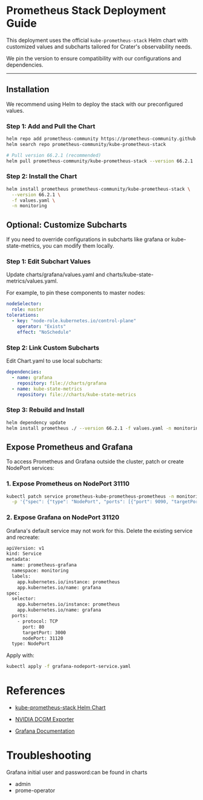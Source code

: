 # Prometheus Stack Deployment Guide

This deployment uses the official `kube-prometheus-stack` Helm chart with customized values and subcharts tailored for Crater's observability needs.

We pin the version to ensure compatibility with our configurations and dependencies.

---

## Installation

We recommend using Helm to deploy the stack with our preconfigured values.

### Step 1: Add and Pull the Chart

```bash
helm repo add prometheus-community https://prometheus-community.github.io/helm-charts
helm search repo prometheus-community/kube-prometheus-stack

# Pull version 66.2.1 (recommended)
helm pull prometheus-community/kube-prometheus-stack --version 66.2.1
```
### Step 2: Install the Chart

```bash
helm install prometheus prometheus-community/kube-prometheus-stack \
  --version 66.2.1 \
  -f values.yaml \
  -n monitoring
```

## Optional: Customize Subcharts
If you need to override configurations in subcharts like grafana or kube-state-metrics, you can modify them locally.

### Step 1: Edit Subchart Values
Update charts/grafana/values.yaml and charts/kube-state-metrics/values.yaml.

For example, to pin these components to master nodes:

```yaml
nodeSelector:
  role: master
tolerations:
  - key: "node-role.kubernetes.io/control-plane"
    operator: "Exists"
    effect: "NoSchedule"
```

### Step 2: Link Custom Subcharts
Edit Chart.yaml to use local subcharts:
```yaml
dependencies:
  - name: grafana
    repository: file://charts/grafana
  - name: kube-state-metrics
    repository: file://charts/kube-state-metrics
```

### Step 3: Rebuild and Install
```bash
helm dependency update
helm install prometheus ./ --version 66.2.1 -f values.yaml -n monitoring
```

## Expose Prometheus and Grafana
To access Prometheus and Grafana outside the cluster, patch or create NodePort services:

### 1. Expose Prometheus on NodePort 31110
```bash
kubectl patch service prometheus-kube-prometheus-prometheus -n monitoring \
  -p '{"spec": {"type": "NodePort", "ports": [{"port": 9090, "targetPort": 9090, "nodePort": 31110}]}}'
```

### 2. Expose Grafana on NodePort 31120
Grafana's default service may not work for this. Delete the existing service and recreate:
```bash
apiVersion: v1
kind: Service
metadata:
  name: prometheus-grafana
  namespace: monitoring
  labels:
    app.kubernetes.io/instance: prometheus
    app.kubernetes.io/name: grafana
spec:
  selector:
    app.kubernetes.io/instance: prometheus
    app.kubernetes.io/name: grafana
  ports:
    - protocol: TCP
      port: 80
      targetPort: 3000
      nodePort: 31120
  type: NodePort
```

Apply with:
```bash
kubectl apply -f grafana-nodeport-service.yaml
```
# References
* [kube-prometheus-stack Helm Chart](https://github.com/prometheus-community/helm-charts/tree/main/charts/kube-prometheus-stack)

* [NVIDIA DCGM Exporter](https://github.com/NVIDIA/dcgm-exporter)

* [Grafana Documentation](https://grafana.com/docs/)

# Troubleshooting 
Grafana initial user and password:can be found in charts
* admin
* prome-operator

